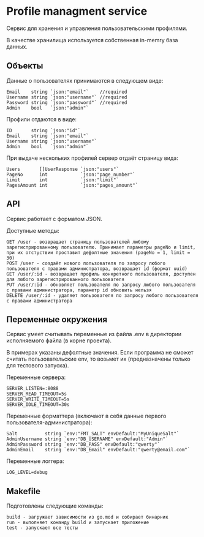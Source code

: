 # Profile managment service
Сервис для хранения и управления пользовательскими профилями.

В качестве хранилища используется собственная in-memry база данных.

## Объекты

Данные о пользователях принимаются в следующем виде:

	Email    string `json:"email"`    //required
	Username string `json:"username"` //required
	Password string `json:"password"` //required
	Admin    bool   `json:"admin"`

Профили отдаются в виде:

    ID       string `json:"id"`
	Email    string `json:"email"`
	Username string `json:"username"`
	Admin    bool   `json:"admin"`

При выдаче нескольких профилей сервер отдаёт страницу вида:

    Users       []UserResponse `json:"users"`
	PageNo      int            `json:"page_number"`
	Limit       int            `json:"limit"`
	PagesAmount int            `json:"pages_amount"`

## API
Сервис работает с форматом JSON.

Доступные методы:

    GET /user - возвращает страницу пользователей любому зарегистрированному пользователю. Принимает параметры pageNo и limit, при их отстуствии проставит дефолтные значения (pageNo = 1, limit = 30)
	POST /user - создаёт нового пользователя по запросу любого пользователя с правами администратора, возвращает id (формат uuid)
	GET /user/:id - возвращает профиль конкретного пользователя, доступен для любого зарегистрированного пользователя
	PUT /user/:id - обновляет пользователя по запросу любого пользователя с правами администратора, параметр id обновить нельзя
	DELETE /user/:id - удаляет пользователя по запросу любого пользователя с правами администратора

## Переменные окружения

Сервис умеет считывать переменные из файла .env в директории исполняемого файла (в корне проекта).

В примерах указаны дефолтные значения. Если программа не сможет считать пользовательские env, то возьмет их (предназначены только для тестового запуска).

Переменные сервера:

    SERVER_LISTEN=:8088
    SERVER_READ_TIMEOUT=5s
    SERVER_WRITE_TIMEOUT=5s
    SERVER_IDLE_TIMEOUT=30s

Переменные форматтера (включают в себя данные первого пользователя-администратора):

    Salt          string `env:"FMT_SALT" envDefault:"MyUniqueSalt"`
	AdminUsername string `env:"DB_USERNAME" envDefault:"Admin"`
	AdminPassword string `env:"DB_PASS" envDefault:"qwerty"`
	AdminEmail    string `env:"DB_Email" envDefault:"qwerty@email.com"`

Переменные логгера:

    LOG_LEVEL=debug

## Makefile

Подготовлены следующие команды:

    build - загружает зависимости из go.mod и собирает бинарник
    run - выполняет команду build и запускает приложение
    test - запускает все тесты